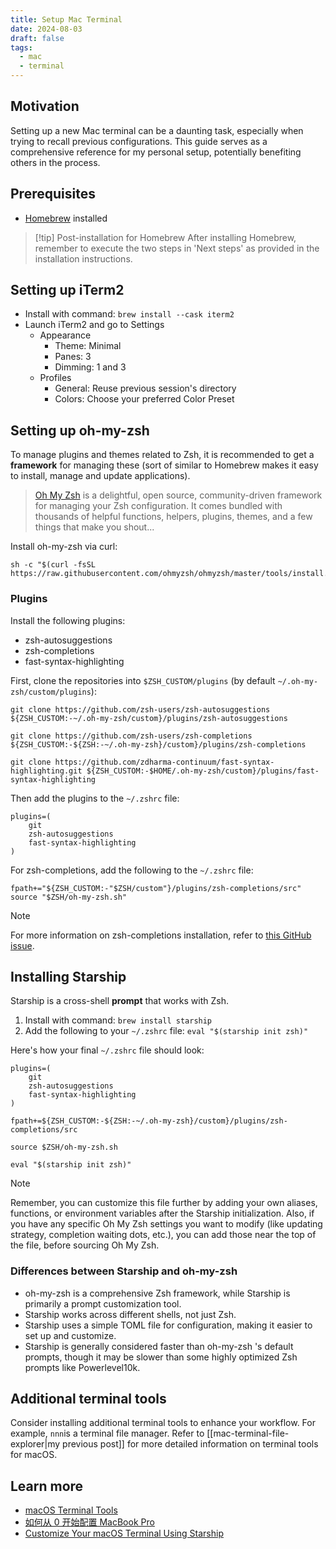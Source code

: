 ```yaml
---
title: Setup Mac Terminal
date: 2024-08-03
draft: false
tags:
  - mac
  - terminal
---
```


## Motivation

Setting up a new Mac terminal can be a daunting task, especially when trying to recall previous configurations. This guide serves as a comprehensive reference for my personal setup, potentially benefiting others in the process.

## Prerequisites

- [Homebrew](https://brew.sh/) installed

> [!tip] Post-installation for Homebrew
> After installing Homebrew, remember to execute the two steps in 'Next steps' as provided in the installation instructions.

## Setting up iTerm2 

- Install with command: `brew install --cask iterm2`
- Launch iTerm2 and go to Settings
	- Appearance
		- Theme: Minimal
		- Panes: 3
		- Dimming: 1 and 3
	- Profiles
		- General: Reuse previous session's directory
		- Colors: Choose your preferred Color Preset

## Setting up oh-my-zsh

To manage plugins and themes related to Zsh, it is recommended to get a **framework** for managing these (sort of similar to Homebrew makes it easy to install, manage and update applications).

> [Oh My Zsh](https://github.com/ohmyzsh/ohmyzsh/wiki) is a delightful, open source, community-driven framework for managing your Zsh configuration. It comes bundled with thousands of helpful functions, helpers, plugins, themes, and a few things that make you shout...

Install oh-my-zsh via curl:

```shell
sh -c "$(curl -fsSL https://raw.githubusercontent.com/ohmyzsh/ohmyzsh/master/tools/install.sh)"
```

### Plugins

Install the following plugins:

- zsh-autosuggestions
- zsh-completions
- fast-syntax-highlighting

First, clone the repositories into `$ZSH_CUSTOM/plugins` (by default `~/.oh-my-zsh/custom/plugins`):

```shell
git clone https://github.com/zsh-users/zsh-autosuggestions ${ZSH_CUSTOM:-~/.oh-my-zsh/custom}/plugins/zsh-autosuggestions

git clone https://github.com/zsh-users/zsh-completions ${ZSH_CUSTOM:-${ZSH:-~/.oh-my-zsh}/custom}/plugins/zsh-completions

git clone https://github.com/zdharma-continuum/fast-syntax-highlighting.git ${ZSH_CUSTOM:-$HOME/.oh-my-zsh/custom}/plugins/fast-syntax-highlighting
```

Then add the plugins to the `~/.zshrc` file:

```shell
plugins=(
	git
	zsh-autosuggestions
	fast-syntax-highlighting
)
```

For zsh-completions, add the following to the `~/.zshrc` file:

```shell
fpath+="${ZSH_CUSTOM:-"$ZSH/custom"}/plugins/zsh-completions/src"
source "$ZSH/oh-my-zsh.sh"
```

> [!note]
> For more information on zsh-completions installation, refer to [this GitHub issue](https://github.com/ohmyzsh/ohmyzsh/issues/10412).

## Installing Starship

Starship is a cross-shell **prompt** that works with Zsh.

1. Install with command: `brew install starship`
2. Add the following to your `~/.zshrc` file: `eval "$(starship init zsh)"`

Here's how your final `~/.zshrc` file should look:

```shell
plugins=(
	git
	zsh-autosuggestions
	fast-syntax-highlighting
)

fpath+=${ZSH_CUSTOM:-${ZSH:-~/.oh-my-zsh}/custom}/plugins/zsh-completions/src

source $ZSH/oh-my-zsh.sh

eval "$(starship init zsh)"
```

> [!note]
> Remember, you can customize this file further by adding your own aliases, functions, or environment variables after the Starship initialization. Also, if you have any specific Oh My Zsh settings you want to modify (like updating strategy, completion waiting dots, etc.), you can add those near the top of the file, before sourcing Oh My Zsh.

### Differences between Starship and oh-my-zsh

- oh-my-zsh is a comprehensive Zsh framework, while Starship is primarily a prompt customization tool.
- Starship works across different shells, not just Zsh.
- Starship uses a simple TOML file for configuration, making it easier to set up and customize.
- Starship is generally considered faster than oh-my-zsh 's default prompts, though it may be slower than some highly optimized Zsh prompts like Powerlevel10k.

## Additional terminal tools

Consider installing additional terminal tools to enhance your workflow. For example, `nnn`is a terminal file manager. Refer to [[mac-terminal-file-explorer|my previous post]] for more detailed information on terminal tools for macOS.

## Learn more

- [macOS Terminal Tools](https://terminaltrove.com/categories/macos/)
- [如何从 0 开始配置 MacBook Pro](https://sorrycc.com/mac/)
- [Customize Your macOS Terminal Using Starship](https://developer.vonage.com/en/blog/customize-your-macos-terminal-using-starship)